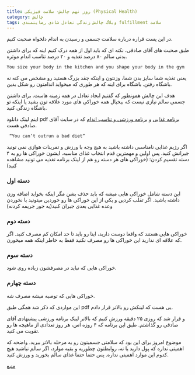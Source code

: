 ```yaml
---
title: روز نهم چالش- سلامت فیزیکی (Physical Health)
category: چالش
tags: وبلاگ چالش زندگی تعادل شادی رضایتمندی fulfillment سلامت
---
```


در این پست قراره درباره سلامت جسمی و رسیدن به اندام دلخواه صحبت کنیم.

طبق صحبت های آقای صادقی، نکته ای که باید اول از همه درک کنیم اینه که برای داشتن بدنی سالم ۸۰ درصد تغذیه و ۲۰ درصد تناسب اندام موثره.

    You size your body in the kitchen and you shape your body in the gym

یعنی تغذیه شما سایز بدن شما، وزنتون و اینکه چقد بزرگ هستید رو مشخص می کنه نه باشگاه رفتن. باشگاه برای اینه که هر طوری که میخواید اندامتون رو شکل بدین.

هدف این چالش همونطور که گفتیم ایجاد تعادل در همه زمینه هاست. برای داشتن جسمی سالم نیازی نیست که بیخیال همه خوراکی های مورد علاقه تون بشید یا اینکه تو باشگاه زندگی کنید.

اینم لینک دانلود pdf [برنامه غذایی](https://titaniumsuccess.com/food-guide/) و [برنامه ورزشی و تناسب اندام](https://titaniumsuccess.com/fitness-guide/) که در سایت آقای صادقی هست.

     “You can’t outrun a bad diet” 


اگر رژیم غذایی نامناسبی داشته باشید به هیچ وجه با ورزش و تمرینات هوازی نمی تونید جبرانش کنید. پس اولین و مهمترین قدم انتخاب غذای مناسبه. ایشون خوراکی ها رو به ۴ دسته تقسیم کردن: (خوراکی های هر دسته رو هم از لینک برنامه تغذیه می تونید مشاهده کنید)
### دسته اول

این دسته شامل خوراکی هایی میشه که باید حذف بشن مگر اینکه بخواید اضافه وزن داشته باشید. اگر تقلب کردین و یکی از این خوراکی ها رو خوردین میتونید با نخوردن وعده غذایی بعدی جبران کنید(یه جور جریمه کردنه)
### دسته دوم

خوراکی هایی هستند که واقعا دوست دارید، اینا رو باید تا حد امکان کم مصرف کنید. اگر که علاقه ای ندارید این خوراکی ها رو مصرف نکنید فقط به خاطر اینکه همه میخورن.
### دسته سوم

خوراکی هایی که نباید در مصرفشون زیاده روی شود.
### دسته چهارم

خوراکی هایی که توصیه میشه مصرف شه.


این مواردی که ذکر شد همگی طبق pdf یی هست که لینکش رو بالاتر قرار دادم.

و قرار شد که روزی ۲۵ دقیقه ورزش کنیم که بالاتر لینک برنامه ورزشی پیشنهادی آقای صادقی رو گذاشتم. طبق این برنامه که ۴ روزه اس، هر روز تعدادی از ماهیچه ها رو تقویت می کنید.

موضوع امروز برای این بود که سلامتی جسمیتون رو یه مرحله بالاتر ببرید.
واضحه که اهمیتی نداره که پول دارید یا نه، روابطتون چطوریه و بقیه موارد، اگر سالم نباشید هیچ کدوم این موارد اهمیتی نداره. پس حتما حتما غذای سالم بخورید و ورزش کنید.

[منبع](https://titaniumsuccess.com/podcast/physical-health/)










